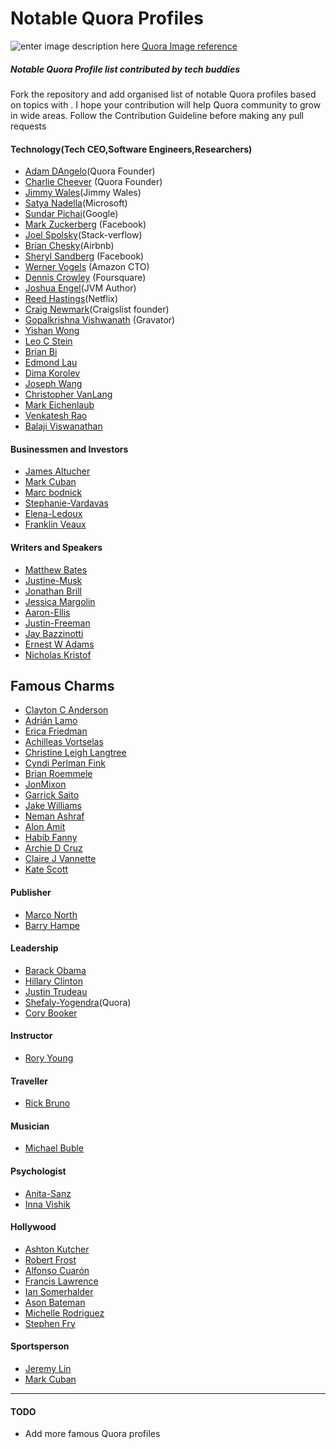 # Notable Quora Profiles

![enter image description here](https://typography.guru/uploads/monthly_2015_06/quora.gif.6310a2894724c5ffa0aa61ab17fef40d.gif)
[Quora Image reference](https://typography.guru/uploads/monthly_2015_06/quora.gif.6310a2894724c5ffa0aa61ab17fef40d.gif)


##### Notable Quora Profile list contributed by tech buddies

Fork the repository and add organised list of notable Quora profiles based on topics with .
I hope your contribution will help Quora community to grow in wide areas.
Follow the Contribution Guideline before making any pull requests

#### Technology(Tech CEO,Software Engineers,Researchers)
- [Adam DAngelo](https://www.quora.com/profile/Adam-DAngelo)(Quora Founder) 
- [Charlie Cheever](https://www.quora.com/profile/Charlie-Cheever) (Quora Founder) 
- [Jimmy Wales](https://www.quora.com/profile/Jimmy-Wales#)(Jimmy Wales)
- [Satya Nadella](https://www.quora.com/profile/Satya-Nadella)(Microsoft)
- [Sundar Pichai](https://www.quora.com/profile/Sundar-Pichai)(Google)
- [Mark Zuckerberg](https://www.quora.com/profile/Mark-Zuckerberg) (Facebook)
- [Joel Spolsky](https://www.quora.com/profile/Joel-Spolsky)(Stack-verflow)
- [Brian Chesky](https://www.quora.com/profile/Brian-Chesky)(Airbnb)
- [Sheryl Sandberg](https://www.quora.com/profile/Sheryl-Sandberg) (Facebook)
- [Werner Vogels](https://www.quora.com/profile/Werner-Vogels) (Amazon CTO)
- [Dennis Crowley](https://www.quora.com/profile/Dennis-Crowley-1) (Foursquare)
- [Joshua Engel](https://www.quora.com/profile/Joshua-Engel)(JVM Author)
- [Reed Hastings](https://www.quora.com/profile/Reed-Hastings)(Netflix)
- [Craig Newmark](https://www.quora.com/profile/Craig-Newmark-1)(Craigslist founder)
- [Gopalkrishna Vishwanath](https://www.quora.com/profile/Gopalkrishna-Vishwanath) (Gravator)
- [Yishan Wong](https://www.quora.com/profile/Yishan-Wong)
- [Leo C Stein](https://www.quora.com/profile/Leo-C-Stein)
- [Brian Bi](https://www.quora.com/profile/Brian-Bi)
- [Edmond Lau](https://www.quora.com/profile/Edmond-Lau)
- [Dima Korolev](https://www.quora.com/profile/Dima-Korolev)
- [Joseph Wang](https://www.quora.com/profile/Joseph-Wang-9)
- [Christopher VanLang](https://www.quora.com/profile/Christopher-VanLang)
- [Mark Eichenlaub](https://www.quora.com/profile/Mark-Eichenlaub)
- [Venkatesh Rao](https://www.quora.com/profile/Venkatesh-Rao)
- [Balaji Viswanathan](https://www.quora.com/profile/Balaji-Viswanathan-2)
####  Businessmen and Investors
- [James Altucher](https://www.quora.com/profile/James-Altucher)
- [Mark Cuban](https://www.quora.com/topic/Mark-Cuban-business-person?q=mark+cuban)
- [Marc bodnick](https://www.quora.com/profile/Marc-Bodnick)
- [Stephanie-Vardavas](https://www.quora.com/profile/Stephanie-Vardavas)
- [Elena-Ledoux](https://www.quora.com/profile/Elena-Ledoux)
- [Franklin Veaux](https://www.quora.com/profile/Franklin-Veaux)
#### Writers and Speakers
- [Matthew Bates](https://www.quora.com/profile/Matthew-Bates-27)
- [Justine-Musk](https://www.quora.com/profile/Justine-Musk)
- [Jonathan Brill](https://www.quora.com/profile/Jonathan-Brill)
- [Jessica Margolin](https://www.quora.com/profile/Jessica-Margolin)
- [Aaron-Ellis](https://www.quora.com/profile/Aaron-Ellis)
- [Justin-Freeman](https://www.quora.com/profile/Justin-Freeman)
- [Jay Bazzinotti](https://www.quora.com/profile/Jay-Bazzinotti)
- [Ernest W Adams](https://www.quora.com/profile/Ernest-W-Adams)
- [Nicholas Kristof](https://www.quora.com/profile/Nicholas-Kristof-1)
## Famous Charms 
- [Clayton C Anderson](https://www.quora.com/profile/Clayton-C-Anderson)
- [Adrián Lamo](https://www.quora.com/profile/Adri%C3%A1n-Lamo)
- [Erica Friedman](https://www.quora.com/profile/Erica-Friedman)
- [Achilleas Vortselas](https://www.quora.com/profile/Achilleas-Vortselas)
- [Christine Leigh Langtree](https://www.quora.com/profile/Christine-Leigh-Langtree)
- [Cyndi Perlman Fink](https://www.quora.com/profile/Cyndi-Perlman-Fink)
- [Brian Roemmele](https://www.quora.com/profile/Brian-Roemmele)
- [JonMixon](https://www.quora.com/profile/Jon-Mixon-1)
- [Garrick Saito](https://www.quora.com/profile/Garrick-Saito)
- [Jake Williams](https://www.quora.com/profile/Jake-Williams-65)
- [Neman Ashraf](https://www.quora.com/profile/Neman-Ashraf)
- [Alon Amit](https://www.quora.com/profile/Alon-Amit)
- [Habib Fanny](https://www.quora.com/profile/Habib-Fanny)
- [Archie D Cruz](https://www.quora.com/profile/Archie-D%E2%80%99Cruz)
- [Claire J Vannette](https://www.quora.com/profile/Claire-J-Vannette)
- [Kate Scott](https://www.quora.com/profile/Kate-Scott-6)
#### Publisher
- [Marco North](https://www.quora.com/profile/Marco-North)
- [Barry Hampe](https://www.quora.com/profile/Barry-Hampe)
#### Leadership
- [Barack Obama](https://www.quora.com/profile/Barack-Obama-44)
- [Hillary Clinton](https://www.quora.com/profile/Hillary-Clinton)
- [Justin Trudeau](https://www.quora.com/profile/Justin-Trudeau)
- [Shefaly-Yogendra](https://www.quora.com/profile/Shefaly-Yogendra)(Quora)
- [Cory Booker](https://www.quora.com/profile/Cory-Booker-1)
#### Instructor
- [Rory Young](https://www.quora.com/profile/Rory-Young-1)

#### Traveller
- [Rick Bruno](https://www.quora.com/profile/Rick-Bruno-1)

#### Musician
- [Michael Buble](https://www.quora.com/profile/Michael-Bubl%C3%A9-1)
#### Psychologist
- [Anita-Sanz](https://www.quora.com/profile/Anita-Sanz)
- [Inna Vishik](https://www.quora.com/profile/Inna-Vishik)

#### Hollywood
- [Ashton Kutcher](https://www.quora.com/profile/Ashton-Kutcher)
- [Robert Frost](https://www.quora.com/profile/Robert-Frost-1#)
- [Alfonso Cuarón](https://www.quora.com/profile/Alfonso-Cuar%C3%B3n-1)
- [Francis Lawrence](https://www.quora.com/profile/Francis-Lawrence-2)
- [Ian Somerhalder](https://www.quora.com/profile/Ian-Somerhalder-2)
- [Ason Bateman](https://www.quora.com/profile/Jason-Bateman-4)
- [Michelle Rodriguez](https://www.quora.com/profile/Michelle-Rodriguez-28)
- [Stephen Fry](https://www.quora.com/profile/Stephen-Fry-1)
#### Sportsperson
- [Jeremy Lin](https://www.quora.com/profile/Jeremy-Lin-14)
- [Mark Cuban](https://www.quora.com/profile/Mark-Cuban-1)


----------
#### TODO
- Add more famous Quora profiles

